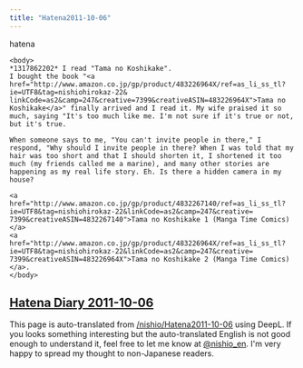 ```yaml
---
title: "Hatena2011-10-06"
---
```


hatena

```
<body>
*1317862202* I read "Tama no Koshikake".
I bought the book "<a href="http://www.amazon.co.jp/gp/product/483226964X/ref=as_li_ss_tl?ie=UTF8&tag=nishiohirokaz-22& linkCode=as2&camp=247&creative=7399&creativeASIN=483226964X">Tama no Koshikake</a>" finally arrived and I read it. My wife praised it so much, saying "It's too much like me. I'm not sure if it's true or not, but it's true.

When someone says to me, "You can't invite people in there," I respond, "Why should I invite people in there? When I was told that my hair was too short and that I should shorten it, I shortened it too much (my friends called me a marine), and many other stories are happening as my real life story. Eh. Is there a hidden camera in my house?

<a href="http://www.amazon.co.jp/gp/product/4832267140/ref=as_li_ss_tl?ie=UTF8&tag=nishiohirokaz-22&linkCode=as2&camp=247&creative= 7399&creativeASIN=4832267140">Tama no Koshikake 1 (Manga Time Comics)</a>
<a href="http://www.amazon.co.jp/gp/product/483226964X/ref=as_li_ss_tl?ie=UTF8&tag=nishiohirokaz-22&linkCode=as2&camp=247&creative= 7399&creativeASIN=483226964X">Tama no Koshikake 2 (Manga Time Comics)</a>.
</body>
```


[Hatena Diary 2011-10-06](https://nishiohirokazu.hatenadiary.org/archive/2011/10/06)
---
This page is auto-translated from [/nishio/Hatena2011-10-06](https://scrapbox.io/nishio/Hatena2011-10-06) using DeepL. If you looks something interesting but the auto-translated English is not good enough to understand it, feel free to let me know at [@nishio_en](https://twitter.com/nishio_en). I'm very happy to spread my thought to non-Japanese readers.